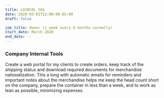 ```yaml
---
title: LUJACOL SAS
date: 2020-03-01T12:00:00-05:00
draft: false

job_title: Owner (1 week every 6 months normally)
start_date: March 2020
end_date: --
---
```


### Company Internal Tools

Create a web portal for my clients to create orders, keep track of the shipping
status and download required documents for merchandise nationalization. This a
long with automatic emails for reminders and important notes about the
merchandise helps me keep the head count short on the company, prepare the
container in less than a week, and to work as lean as possible, minimizing
expenses.
